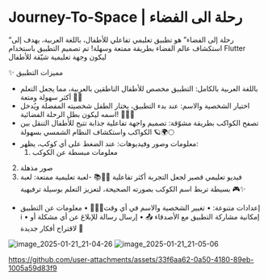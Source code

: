 ﻿# Journey-To-Space | رحلة الى الفضاء
 “رحلة إلى الفضاء” هو تطبيق تعليمي تفاعلي للأطفال، باللغة العربية، يهدف إلى استكشاف عالم الفضاء بطريقة ممتعة وسهلة! تم تصميم التطبيق باستخدام Flutter ليكون وجهة تعليمية شيّقة للأطفال

✨ مميزات التطبيق
  - باللغة العربية بالكامل:
 التطبيق مخصص للأطفال الناطقين بالعربية، مما يجعل التعلم أكثر سهولة ومتعة 📝🌟
  - اختيار الشخصية والاسم:
 عند بدء التطبيق، يختار الطفل شخصيته المفضلة ويُدخل اسمه ليكون بطل الرحلة الفضائية! 🧑‍🚀🌟
 - تصفح الكواكب بطريقة مشوّقة:
تصميم واجهة تفاعلية جذابة تتيح للأطفال التنقل بين الكواكب واستكشاف النظام الشمسي بسهولة 🪐🌍🌕
 - معلومات وصور وفيديوهات:
عند الضغط على أي كوكب، يظهر:
   1. معلومات مبسطة عن الكوكب
 2. صور مذهلة
 3. فيديو تعليمي قصير لجعل التجربة أكثر تفاعلية 🎥📸📚
 -لعبة تعليمية ممتعة:
 لعبة بسيطة تربط اسم الكوكب بصورته الصحيحة، لتعزيز التعلم بوسيلة ترفيهية 🎮✨
 - إعدادات متنوعة:
 • تغيير الشخصية والاسم في أي وقت👩‍🚀🔄
 • معلومات عن التطبيق ℹ️
 • إمكانية مشاركة التطبيق مع الأصدقاء 📤
 • إرسال رسالة للإبلاغ عن أي مشكلة أو لاقتراح أفكار جديدة 💌

![image_2025-01-21_21-04-26](https://github.com/user-attachments/assets/7a559138-379e-4980-b91a-892c069c8859) ![image_2025-01-21_21-05-06](https://github.com/user-attachments/assets/9942a048-7f01-4ce9-bf4f-8502f4a6ac6a)




https://github.com/user-attachments/assets/33f6aa62-0a50-4180-89eb-1005a59d83f9

